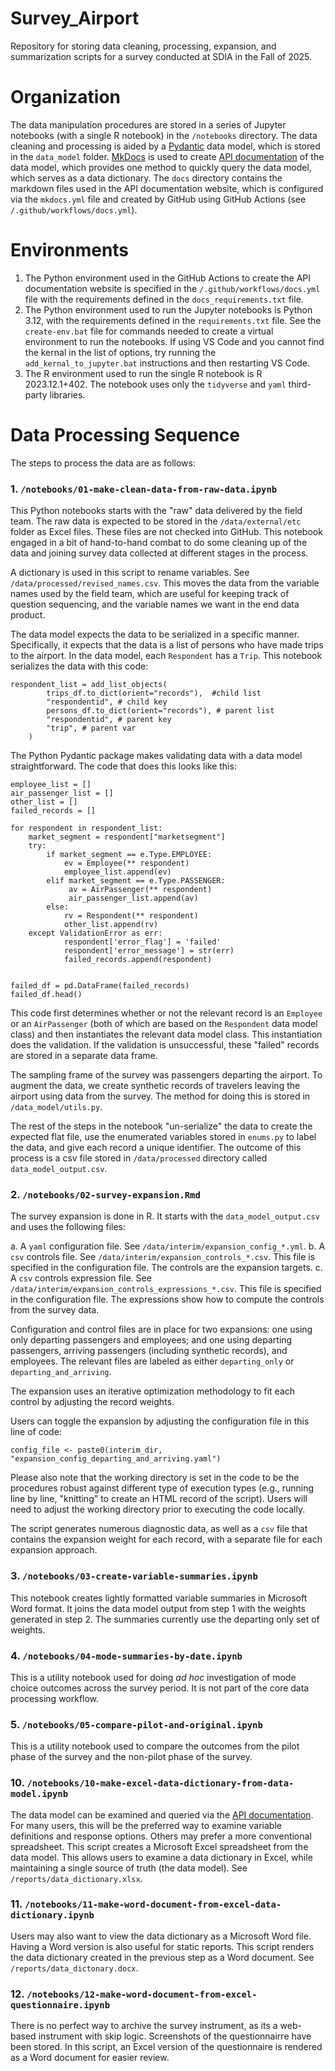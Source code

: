 # Survey_Airport
Repository for storing data cleaning, processing, expansion, and summarization scripts for a survey conducted at SDIA in the Fall of 2025. 

# Organization
The data manipulation procedures are stored in a series of Jupyter notebooks (with a single R notebook) in the `/notebooks` directory. The data cleaning and processing is aided by a [Pydantic](https://docs.pydantic.dev/latest/) data model, which is stored in the `data_model` folder. [MkDocs](https://www.mkdocs.org/) is used to create [API documentation](https://sandag.github.io/Survey_Airport/index.html) of the data model, which provides one method to quickly query the data model, which serves as a data dictionary. The `docs` directory contains the markdown files used in the API documentation website, which is configured via the `mkdocs.yml` file and created by GitHub using GitHub Actions (see `/.github/workflows/docs.yml`).

# Environments
1. The Python environment used in the GitHub Actions to create the API documentation website is specified in the `/.github/workflows/docs.yml` file with the requirements defined in the `docs_requirements.txt` file. 
2. The Python environment used to run the Jupyter notebooks is Python 3.12, with the requirements defined in the `requirements.txt` file. See the `create-env.bat` file for commands needed to create a virtual environment to run the notebooks. If using VS Code and you cannot find the kernal in the list of options, try running the `add_kernal_to_jupyter.bat` instructions and then restarting VS Code. 
3. The R environment used to run the single R notebook is R 2023.12.1+402. The notebook uses only the `tidyverse` and `yaml` third-party libraries. 

# Data Processing Sequence
The steps to process the data are as follows:

### 1. `/notebooks/01-make-clean-data-from-raw-data.ipynb`
This Python notebooks starts with the "raw" data delivered by the field team. The raw data is expected to be stored in the `/data/external/etc` folder as Excel files. These files are not checked into GitHub. This notebook engaged in a bit of hand-to-hand combat to do some cleaning up of the data and joining survey data collected at different stages in the process. 

A dictionary is used in this script to rename variables. See `/data/processed/revised_names.csv`. This moves the data from the variable names used by the field team, which are useful for keeping track of question sequencing, and the variable names we want in the end data product. 

The data model expects the data to be serialized in a specific manner. Specifically, it expects that the data is a list of persons who have made trips to the airport. In the data model, each `Respondent` has a `Trip`. This notebook serializes the data with this code:

```{python}
respondent_list = add_list_objects(
        trips_df.to_dict(orient="records"),  #child list
        "respondentid", # child key
        persons_df.to_dict(orient="records"), # parent list
        "respondentid", # parent key
        "trip", # parent var
    )
```

The Python Pydantic package makes validating data with a data model straightforward. The code that does this looks like this:

```{python}
employee_list = []
air_passenger_list = []
other_list = []
failed_records = []

for respondent in respondent_list:
    market_segment = respondent["marketsegment"]
    try:
        if market_segment == e.Type.EMPLOYEE:
            ev = Employee(** respondent)
            employee_list.append(ev)
        elif market_segment == e.Type.PASSENGER:
             av = AirPassenger(** respondent)
             air_passenger_list.append(av)
        else:
            rv = Respondent(** respondent)
            other_list.append(rv)
    except ValidationError as err:
            respondent['error_flag'] = 'failed'
            respondent['error_message'] = str(err)
            failed_records.append(respondent) 


failed_df = pd.DataFrame(failed_records)
failed_df.head()
```

This code first determines whether or not the relevant record is an `Employee` or an `AirPassenger` (both of which are based on the `Respondent` data model class) and then instantiates the relevant data model class. This instantiation does the validation. If the validation is unsuccessful, these "failed" records are stored in a separate data frame.

The sampling frame of the survey was passengers departing the airport. To augment the data, we create synthetic records of travelers leaving the airport using data from the survey. The method for doing this is stored in `/data_model/utils.py`.

The rest of the steps in the notebook "un-serialize" the data to create the expected flat file, use the enumerated variables stored in `enums.py` to label the data, and give each record a unique identifier. The outcome of this process is a csv file stored in `/data/processed` directory called `data_model_output.csv`.

### 2. `/notebooks/02-survey-expansion.Rmd` 
The survey expansion is done in R. It starts with the `data_model_output.csv` and uses the following files:

a. A `yaml` configuration file. See `/data/interim/expansion_config_*.yml`.
b. A `csv` controls file. See `/data/interim/expansion_controls_*.csv`. This file is specified in the configuration file. The controls are the expansion targets.
c. A `csv` controls expression file. See `/data/interim/expansion_controls_expressions_*.csv`. This file is specified in the configuration file. The expressions show how to compute the controls from the survey data. 

Configuration and control files are in place for two expansions: one using only departing passengers and employees; and one using departing passengers, arriving passengers (including synthetic records), and employees. The relevant files are labeled as either `departing_only` or `departing_and_arriving`. 

The expansion uses an iterative optimization methodology to fit each control by adjusting the record weights. 

Users can toggle the expansion by adjusting the configuration file in this line of code:

```{R}
config_file <- paste0(interim_dir, "expansion_config_departing_and_arriving.yaml")
```

Please also note that the working directory is set in the code to be the procedures robust against different type of execution types (e.g., running line by line, "knitting" to create an HTML record of the script). Users will need to adjust the working directory prior to executing the code locally. 

The script generates numerous diagnostic data, as well as a `csv` file that contains the expansion weight for each record, with a separate file for each expansion approach. 

### 3. `/notebooks/03-create-variable-summaries.ipynb`
This notebook creates lightly formatted variable summaries in Microsoft Word format. It joins the data model output from step 1 with the weights generated in step 2. The summaries currently use the departing only set of weights. 

### 4. `/notebooks/04-mode-summaries-by-date.ipynb`
This is a utility notebook used for doing *ad hoc* investigation of mode choice outcomes across the survey period. It is not part of the core data processing workflow.

### 5. `/notebooks/05-compare-pilot-and-original.ipynb`
This is a utility notebook used to compare the outcomes from the pilot phase of the survey and the non-pilot phase of the survey. 

### 10. `/notebooks/10-make-excel-data-dictionary-from-data-model.ipynb`
The data model can be examined and queried via the [API documentation](https://sandag.github.io/Survey_Airport/index.html). For many users, this will be the preferred way to examine variable definitions and response options. Others may prefer a more conventional spreadsheet. This script creates a Microsoft Excel spreadsheet from the data model. This allows users to examine a data dictionary in Excel, while maintaining a single source of truth (the data model). See `/reports/data_dictionary.xlsx`. 

### 11. `/notebooks/11-make-word-document-from-excel-data-dictionary.ipynb`
Users may also want to view the data dictionary as a Microsoft Word file. Having a Word version is also useful for static reports. This script renders the data dictionary created in the previous step as a Word document. See `/reports/data_dictonary.docx`. 

### 12. `/notebooks/12-make-word-document-from-excel-questionnaire.ipynb`
There is no perfect way to archive the survey instrument, as its a web-based instrument with skip logic. Screenshots of the questionnairre have been stored. In this script, an Excel version of the questionnaire is rendered as a Word document for easier review. 

